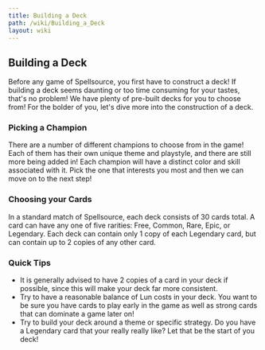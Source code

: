 ```yaml
---
title: Building a Deck
path: /wiki/Building_a_Deck
layout: wiki
---
```


## Building a Deck

Before any game of Spellsource, you first have to construct a deck! If
building a deck seems daunting or too time consuming for your tastes,
that's no problem! We have plenty of pre-built decks for you to choose
from! For the bolder of you, let's dive more into the construction of a
deck.

### Picking a Champion

There are a number of different champions to choose from in the game!
Each of them has their own unique theme and playstyle, and there are
still more being added in! Each champion will have a distinct color and
skill associated with it. Pick the one that interests you most and then
we can move on to the next step!

### Choosing your Cards

In a standard match of Spellsource, each deck consists of 30 cards
total. A card can have any one of five rarities: Free, Common, Rare,
Epic, or Legendary. Each deck can contain only 1 copy of each Legendary
card, but can contain up to 2 copies of any other card.

### Quick Tips

-   It is generally advised to have 2 copies of a card in your deck if
    possible, since this will make your deck far more consistent.
-   Try to have a reasonable balance of Lun costs in your deck. You want
    to be sure you have cards to play early in the game as well as
    strong cards that can dominate a game later on!
-   Try to build your deck around a theme or specific strategy. Do you
    have a Legendary card that your really really like? Let that be the
    start of you deck!
